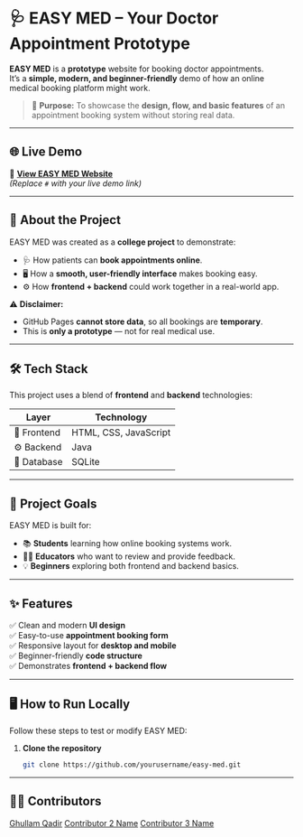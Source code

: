 # 🩺 EASY MED – Your Doctor Appointment Prototype  

**EASY MED** is a **prototype** website for booking doctor appointments.  
It’s a **simple, modern, and beginner-friendly** demo of how an online medical booking platform might work.  

> 🎯 **Purpose:** To showcase the **design, flow, and basic features** of an appointment booking system without storing real data.

---

## 🌐 Live Demo
🔗 [**View EASY MED Website**](#)  
*(Replace `#` with your live demo link)*

---

## 📖 About the Project
EASY MED was created as a **college project** to demonstrate:
- 🩺 How patients can **book appointments online**.
- 🖥 How a **smooth, user-friendly interface** makes booking easy.
- ⚙ How **frontend + backend** could work together in a real-world app.

⚠ **Disclaimer:**  
- GitHub Pages **cannot store data**, so all bookings are **temporary**.  
- This is **only a prototype** — not for real medical use.

---

## 🛠 Tech Stack
This project uses a blend of **frontend** and **backend** technologies:

| Layer       | Technology |
|-------------|------------|
| 🎨 Frontend | HTML, CSS, JavaScript |
| ⚙ Backend   | Java |
| 💾 Database | SQLite |

---

## 🎯 Project Goals
EASY MED is built for:
- 📚 **Students** learning how online booking systems work.
- 🧑‍🏫 **Educators** who want to review and provide feedback.
- 💡 **Beginners** exploring both frontend and backend basics.

---

## ✨ Features
✅ Clean and modern **UI design**  
✅ Easy-to-use **appointment booking form**  
✅ Responsive layout for **desktop and mobile**  
✅ Beginner-friendly **code structure**  
✅ Demonstrates **frontend + backend flow**  

---

## 🖥 How to Run Locally
Follow these steps to test or modify EASY MED:

1. **Clone the repository**  
   ```bash
   git clone https://github.com/yourusername/easy-med.git

----------------

## 👨‍💻 Contributors
[Ghullam Qadir](https://github.com/GhullamQadir)
[Contributor 2 Name](https://github.com/vishalhirani978)
[Contributor 3 Name](https://github.com/I-abMoeez)
